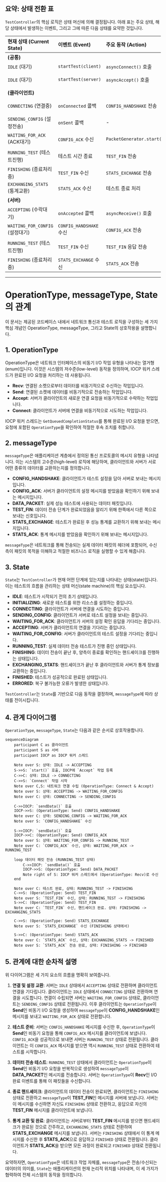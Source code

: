 ## 요약: 상태 전환 표

`TestController`의 핵심 로직은 상태 머신에 의해 결정됩니다. 아래 표는 주요 상태, 해당 상태에서 발생하는 이벤트, 그리고 그에 따른 다음 상태를 요약한 것입니다.

| 현재 상태 (Current State) | 이벤트 (Event) | 주요 동작 (Action) | 다음 상태 (Next State) |
| :--- | :--- | :--- | :--- |
| **(공통)** | | | |
| `IDLE` (대기) | `startTest(client)` | `asyncConnect()` 호출 | `CONNECTING` (연결중) |
| `IDLE` (대기) | `startTest(server)` | `asyncAccept()` 호출 | `ACCEPTING` (수락대기) |
| **(클라이언트)** | | | |
| `CONNECTING` (연결중) | `onConnected` 콜백 | `CONFIG_HANDSHAKE` 전송 | `SENDING_CONFIG` (설정전송) |
| `SENDING_CONFIG` (설정전송) | `onSent` 콜백 | - | `WAITING_FOR_ACK` (ACK대기) |
| `WAITING_FOR_ACK` (ACK대기) | `CONFIG_ACK` 수신 | `PacketGenerator.start()` | `RUNNING_TEST` (테스트진행) |
| `RUNNING_TEST` (테스트진행) | 테스트 시간 종료 | `TEST_FIN` 전송 | `FINISHING` (종료처리중) |
| `FINISHING` (종료처리중) | `TEST_FIN` 수신 | `STATS_EXCHANGE` 전송 | `EXCHANGING_STATS` (통계교환) |
| `EXCHANGING_STATS` (통계교환) | `STATS_ACK` 수신 | 테스트 종료 처리 | `FINISHED` (완료) |
| **(서버)** | | | |
| `ACCEPTING` (수락대기) | `onAccepted` 콜백 | `asyncReceive()` 호출 | `WAITING_FOR_CONFIG` (설정대기) |
| `WAITING_FOR_CONFIG` (설정대기) | `CONFIG_HANDSHAKE` 수신| `CONFIG_ACK` 전송 | `RUNNING_TEST` (테스트진행) |
| `RUNNING_TEST` (테스트진행) | `TEST_FIN` 수신 | `TEST_FIN` 응답 전송 | `FINISHING` (종료처리중) |
| `FINISHING` (종료처리중) | `STATS_EXCHANGE` 수신| `STATS_ACK` 전송 | `FINISHED` (완료) |

---

# OperationType, messageType, State의 관계

이 문서는 제공된 코드베이스 내에서 네트워크 통신과 테스트 로직을 구성하는 세 가지 핵심 개념인 OperationType, messageType, 그리고 State의 상호작용을 설명합니다.

## 1. OperationType

OperationType은 네트워크 인터페이스의 비동기 I/O 작업 유형을 나타내는 열거형(enum)입니다. 이것은 시스템의 저수준(low-level) 동작을 정의하며, IOCP 워커 스레드가 완료된 I/O 요청을 처리하는 데 사용됩니다.

- **Recv**: 연결된 소켓으로부터 데이터를 비동기적으로 수신하는 작업입니다.
- **Send**: 연결된 소켓에 데이터를 비동기적으로 전송하는 작업입니다.
- **Accept**: 서버가 클라이언트의 새로운 연결 요청을 비동기적으로 수락하는 작업입니다.
- **Connect**: 클라이언트가 서버에 연결을 비동기적으로 시도하는 작업입니다.

IOCP 워커 스레드는 `GetQueuedCompletionStatus`를 통해 완료된 I/O 요청을 받으면, 요청에 포함된 `OperationType`을 확인하여 적절한 후속 조치를 취합니다.

## 2. messageType

`messageType`은 애플리케이션 계층에서 정의된 통신 프로토콜의 메시지 유형을 나타냅니다. 이는 시스템의 고수준(high-level) 로직에 해당하며, 클라이언트와 서버가 서로 어떤 종류의 데이터를 교환하는지를 정의합니다.

- **CONFIG_HANDSHAKE**: 클라이언트가 테스트 설정을 담아 서버로 보내는 메시지입니다.
- **CONFIG_ACK**: 서버가 클라이언트의 설정 메시지를 받았음을 확인하기 위해 보내는 메시지입니다.
- **DATA_PACKET**: 실제 성능 테스트에 사용되는 데이터 패킷입니다.
- **TEST_FIN**: 데이터 전송 단계가 완료되었음을 알리기 위해 한쪽에서 다른 쪽으로 보내는 신호입니다.
- **STATS_EXCHANGE**: 테스트가 완료된 후 성능 통계를 교환하기 위해 보내는 메시지입니다.
- **STATS_ACK**: 통계 메시지를 받았음을 확인하기 위해 보내는 메시지입니다.

`messageType`은 네트워크를 통해 전송되는 실제 데이터 패킷의 헤더에 포함되어, 수신 측이 패킷의 목적을 이해하고 적절한 비즈니스 로직을 실행할 수 있게 해줍니다.

## 3. State

`State`는 `TestController`가 현재 어떤 단계에 있는지를 나타내는 상태(state)입니다. 이는 테스트의 흐름을 관리하는 상태 머신(state machine)의 핵심 요소입니다.

- **IDLE**: 테스트가 시작되기 전의 초기 상태입니다.
- **INITIALIZING**: 새로운 테스트를 위한 리소스를 설정하는 중입니다.
- **CONNECTING**: 클라이언트가 서버에 연결을 시도하는 중입니다.
- **SENDING_CONFIG**: 클라이언트가 서버로 테스트 설정을 보내는 중입니다.
- **WAITING_FOR_ACK**: 클라이언트가 서버의 설정 확인 응답을 기다리는 중입니다.
- **ACCEPTING**: 서버가 클라이언트의 연결을 기다리는 중입니다.
- **WAITING_FOR_CONFIG**: 서버가 클라이언트의 테스트 설정을 기다리는 중입니다.
- **RUNNING_TEST**: 실제 데이터 전송 테스트가 진행 중인 상태입니다.
- **FINISHING**: 데이터 전송이 끝난 후, 양측이 종료를 확인하는 핸드셰이크를 진행하는 상태입니다.
- **EXCHANGING_STATS**: 핸드셰이크가 끝난 후 클라이언트와 서버가 통계 정보를 교환하는 중입니다.
- **FINISHED**: 테스트가 성공적으로 완료된 상태입니다.
- **ERRORED**: 복구 불가능한 오류가 발생한 상태입니다.

`TestController`는 `State`를 기반으로 다음 동작을 결정하며, `messageType`에 따라 상태를 전이시킵니다.

## 4. 관계 다이어그램

`OperationType`, `messageType`, `State`는 다음과 같은 순서로 상호작용합니다.

```mermaid
sequenceDiagram
    participant C as 클라이언트
    participant S as 서버
    participant IOCP as IOCP 워커 스레드

    Note over S: 상태: IDLE -> ACCEPTING
    S->>S: `start()` 호출, IOCP에 `Accept` 작업 등록
    C->>C: 상태: IDLE -> CONNECTING
    C->>S: `Connect` 작업 시작
    Note over C,S: 네트워크 연결 수립 (OperationType: Connect & Accept)
    Note over S: 상태: ACCEPTING -> WAITING_FOR_CONFIG
    Note over C: 상태: CONNECTING -> SENDING_CONFIG

    C->>IOCP: `sendData()` 호출
    IOCP->>S: (OperationType: Send) CONFIG_HANDSHAKE
    Note over C: 상태: SENDING_CONFIG -> WAITING_FOR_ACK
    Note over S: `CONFIG_HANDSHAKE` 수신

    S->>IOCP: `sendData()` 호출
    IOCP->>C: (OperationType: Send) CONFIG_ACK
    Note over S: 상태: WAITING_FOR_CONFIG -> RUNNING_TEST
    Note over C: `CONFIG_ACK` 수신, 상태: WAITING_FOR_ACK -> RUNNING_TEST

    loop 데이터 패킷 전송 (RUNNING_TEST 상태)
        C->>IOCP: `sendData()` 호출
        IOCP->>S: (OperationType: Send) DATA_PACKET
        Note right of S: IOCP 워커 스레드에서 (OperationType: Recv)로 수신
    end

    Note over C: 테스트 완료, 상태: RUNNING_TEST -> FINISHING
    C->>S: (OperationType: Send) TEST_FIN
    Note over S: `TEST_FIN` 수신, 상태: RUNNING_TEST -> FINISHING
    S->>C: (OperationType: Send) TEST_FIN
    Note over C: `TEST_FIN` 수신, 핸드셰이크 완료. 상태: FINISHING -> EXCHANGING_STATS

    C->>S: (OperationType: Send) STATS_EXCHANGE
    Note over S: `STATS_EXCHANGE` 수신 (FINISHING 상태에서)

    S->>C: (OperationType: Send) STATS_ACK
    Note over C: `STATS_ACK` 수신, 상태: EXCHANGING_STATS -> FINISHED
    Note over S: `STATS_ACK` 전송 완료, 상태: FINISHING -> FINISHED
```

## 5. 관계에 대한 순차적 설명

위 다이어그램은 세 가지 요소의 흐름을 명확히 보여줍니다.

1.  **연결 및 설정 교환**: 서버는 `IDLE` 상태에서 `ACCEPTING` 상태로 전환하며 클라이언트 연결을 기다립니다. 클라이언트는 `IDLE` 상태에서 `CONNECTING` 상태로 전환하며 연결을 시도합니다. 연결이 수립되면 서버는 `WAITING_FOR_CONFIG` 상태로, 클라이언트는 `SENDING_CONFIG` 상태로 전환됩니다. 이후 클라이언트는 `OperationType`이 **Send**인 비동기 I/O 요청을 생성하여 `messageType`이 **CONFIG_HANDSHAKE**인 메시지를 보내고 `WAITING_FOR_ACK` 상태로 전환합니다.

2.  **테스트 준비**: 서버는 `CONFIG_HANDSHAKE` 메시지를 수신한 후, `OperationType`이 **Send**인 비동기 요청을 통해 `CONFIG_ACK` 메시지를 클라이언트에 보냅니다. `CONFIG_ACK`을 성공적으로 보내면 서버는 `RUNNING_TEST` 상태로 전환됩니다. 클라이언트는 이 `CONFIG_ACK` 메시지를 받으면 역시 `RUNNING_TEST` 상태로 전환하여 테스트를 시작합니다.

3.  **데이터 전송 테스트**: `RUNNING_TEST` 상태에서 클라이언트는 `OperationType`이 **Send**인 비동기 I/O 요청을 반복적으로 생성하여 `messageType`이 **DATA_PACKET**인 메시지를 전송합니다. 서버는 `OperationType`이 **Recv**인 I/O 완료 이벤트를 통해 이 패킷들을 수신합니다.

4.  **종료 핸드셰이크**: 클라이언트의 데이터 전송이 완료되면, 클라이언트는 `FINISHING` 상태로 전환하고 `messageType`이 **TEST_FIN**인 메시지를 서버에 보냅니다. 서버는 이 메시지를 수신하면 자신도 `FINISHING` 상태로 전환하고, 응답으로 자신의 **TEST_FIN** 메시지를 클라이언트에 보냅니다.

5.  **통계 교환 및 완료**: 클라이언트는 서버로부터 **TEST_FIN** 메시지를 받으면 핸드셰이크가 완료된 것으로 간주하고, `EXCHANGING_STATS` 상태로 전환하여 **STATS_EXCHANGE** 메시지를 보냅니다. 서버는 `FINISHING` 상태에서 이 통계 메시지를 수신한 후 **STATS_ACK**으로 응답하고 `FINISHED` 상태로 전환됩니다. 클라이언트가 **STATS_ACK**을 받으면 모든 과정이 완료되고 `FINISHED` 상태로 전환됩니다.

요약하자면, `OperationType`은 네트워크 작업 자체를, `messageType`은 전송/수신되는 데이터의 의미를, `State`는 애플리케이션의 현재 논리적 위치를 나타내며, 이 세 가지가 협력하여 전체 시스템의 동작을 정의합니다.